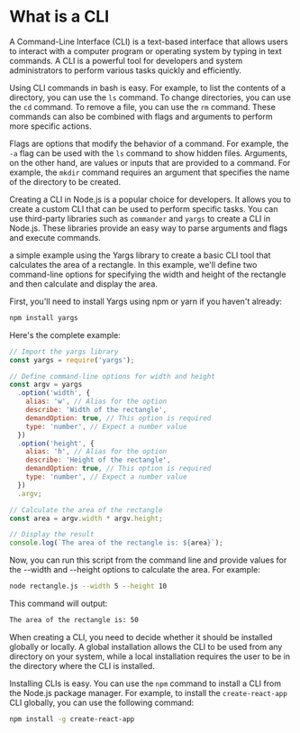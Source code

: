 # What is a CLI

A Command-Line Interface (CLI) is a text-based interface that allows users to interact with a computer program or operating system by typing in text commands. A CLI is a powerful tool for developers and system administrators to perform various tasks quickly and efficiently.

Using CLI commands in bash is easy. For example, to list the contents of a directory, you can use the `ls` command. To change directories, you can use the `cd` command. To remove a file, you can use the `rm` command. These commands can also be combined with flags and arguments to perform more specific actions.

Flags are options that modify the behavior of a command. For example, the `-a` flag can be used with the `ls` command to show hidden files. Arguments, on the other hand, are values or inputs that are provided to a command. For example, the `mkdir` command requires an argument that specifies the name of the directory to be created.

Creating a CLI in Node.js is a popular choice for developers. It allows you to create a custom CLI that can be used to perform specific tasks. You can use third-party libraries such as `commander` and `yargs` to create a CLI in Node.js. These libraries provide an easy way to parse arguments and flags and execute commands.

a simple example using the Yargs library to create a basic CLI tool that calculates the area of a rectangle. In this example, we'll define two command-line options for specifying the width and height of the rectangle and then calculate and display the area.

First, you'll need to install Yargs using npm or yarn if you haven't already:

```bash
npm install yargs
```

Here's the complete example:

```javaScript
// Import the yargs library
const yargs = require('yargs');

// Define command-line options for width and height
const argv = yargs
  .option('width', {
    alias: 'w', // Alias for the option
    describe: 'Width of the rectangle',
    demandOption: true, // This option is required
    type: 'number', // Expect a number value
  })
  .option('height', {
    alias: 'h', // Alias for the option
    describe: 'Height of the rectangle',
    demandOption: true, // This option is required
    type: 'number', // Expect a number value
  })
  .argv;

// Calculate the area of the rectangle
const area = argv.width * argv.height;

// Display the result
console.log(`The area of the rectangle is: ${area}`);


```

Now, you can run this script from the command line and provide values for the --width and --height options to calculate the area. For example:

```bash
node rectangle.js --width 5 --height 10
```

This command will output:

```bash
The area of the rectangle is: 50
```


When creating a CLI, you need to decide whether it should be installed globally or locally. A global installation allows the CLI to be used from any directory on your system, while a local installation requires the user to be in the directory where the CLI is installed.

Installing CLIs is easy. You can use the `npm` command to install a CLI from the Node.js package manager. For example, to install the `create-react-app` CLI globally, you can use the following command:

```bash
npm install -g create-react-app
```
